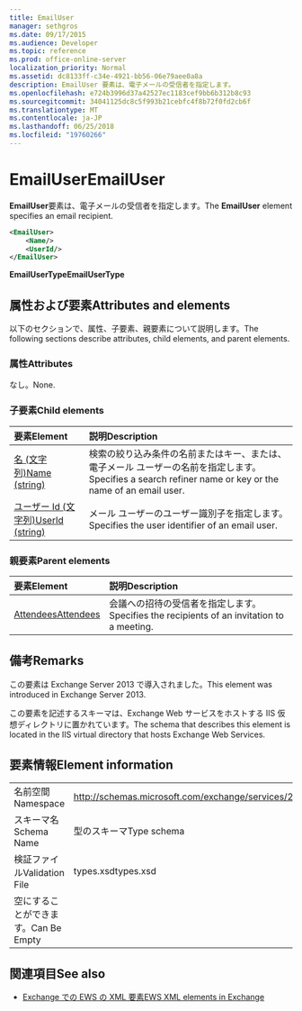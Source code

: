 ```yaml
---
title: EmailUser
manager: sethgros
ms.date: 09/17/2015
ms.audience: Developer
ms.topic: reference
ms.prod: office-online-server
localization_priority: Normal
ms.assetid: dc8133ff-c34e-4921-bb56-06e79aee0a8a
description: EmailUser 要素は、電子メールの受信者を指定します。
ms.openlocfilehash: e724b3996d37a42527ec1183cef9bb6b312b8c93
ms.sourcegitcommit: 34041125dc8c5f993b21cebfc4f8b72f0fd2cb6f
ms.translationtype: MT
ms.contentlocale: ja-JP
ms.lasthandoff: 06/25/2018
ms.locfileid: "19760266"
---
```

# <a name="emailuser"></a><span data-ttu-id="931ba-103">EmailUser</span><span class="sxs-lookup"><span data-stu-id="931ba-103">EmailUser</span></span>

<span data-ttu-id="931ba-104">**EmailUser**要素は、電子メールの受信者を指定します。</span><span class="sxs-lookup"><span data-stu-id="931ba-104">The **EmailUser** element specifies an email recipient.</span></span> 
  
```XML
<EmailUser>
    <Name/>
    <UserId/>
</EmailUser>
```

 <span data-ttu-id="931ba-105">**EmailUserType**</span><span class="sxs-lookup"><span data-stu-id="931ba-105">**EmailUserType**</span></span>
## <a name="attributes-and-elements"></a><span data-ttu-id="931ba-106">属性および要素</span><span class="sxs-lookup"><span data-stu-id="931ba-106">Attributes and elements</span></span>

<span data-ttu-id="931ba-107">以下のセクションで、属性、子要素、親要素について説明します。</span><span class="sxs-lookup"><span data-stu-id="931ba-107">The following sections describe attributes, child elements, and parent elements.</span></span>
  
### <a name="attributes"></a><span data-ttu-id="931ba-108">属性</span><span class="sxs-lookup"><span data-stu-id="931ba-108">Attributes</span></span>

<span data-ttu-id="931ba-109">なし。</span><span class="sxs-lookup"><span data-stu-id="931ba-109">None.</span></span>
  
### <a name="child-elements"></a><span data-ttu-id="931ba-110">子要素</span><span class="sxs-lookup"><span data-stu-id="931ba-110">Child elements</span></span>

|<span data-ttu-id="931ba-111">**要素**</span><span class="sxs-lookup"><span data-stu-id="931ba-111">**Element**</span></span>|<span data-ttu-id="931ba-112">**説明**</span><span class="sxs-lookup"><span data-stu-id="931ba-112">**Description**</span></span>|
|:-----|:-----|
|[<span data-ttu-id="931ba-113">名 (文字列)</span><span class="sxs-lookup"><span data-stu-id="931ba-113">Name (string)</span></span>](name-string.md) <br/> |<span data-ttu-id="931ba-114">検索の絞り込み条件の名前またはキー、または、電子メール ユーザーの名前を指定します。</span><span class="sxs-lookup"><span data-stu-id="931ba-114">Specifies a search refiner name or key or the name of an email user.</span></span>  <br/> |
|[<span data-ttu-id="931ba-115">ユーザー Id (文字列)</span><span class="sxs-lookup"><span data-stu-id="931ba-115">UserId (string)</span></span>](userid-string.md) <br/> |<span data-ttu-id="931ba-116">メール ユーザーのユーザー識別子を指定します。</span><span class="sxs-lookup"><span data-stu-id="931ba-116">Specifies the user identifier of an email user.</span></span>  <br/> |
   
### <a name="parent-elements"></a><span data-ttu-id="931ba-117">親要素</span><span class="sxs-lookup"><span data-stu-id="931ba-117">Parent elements</span></span>

|<span data-ttu-id="931ba-118">**要素**</span><span class="sxs-lookup"><span data-stu-id="931ba-118">**Element**</span></span>|<span data-ttu-id="931ba-119">**説明**</span><span class="sxs-lookup"><span data-stu-id="931ba-119">**Description**</span></span>|
|:-----|:-----|
|[<span data-ttu-id="931ba-120">Attendees</span><span class="sxs-lookup"><span data-stu-id="931ba-120">Attendees</span></span>](attendees.md) <br/> |<span data-ttu-id="931ba-121">会議への招待の受信者を指定します。</span><span class="sxs-lookup"><span data-stu-id="931ba-121">Specifies the recipients of an invitation to a meeting.</span></span>  <br/> |
   
## <a name="remarks"></a><span data-ttu-id="931ba-122">備考</span><span class="sxs-lookup"><span data-stu-id="931ba-122">Remarks</span></span>

<span data-ttu-id="931ba-123">この要素は Exchange Server 2013 で導入されました。</span><span class="sxs-lookup"><span data-stu-id="931ba-123">This element was introduced in Exchange Server 2013.</span></span>
  
<span data-ttu-id="931ba-124">この要素を記述するスキーマは、Exchange Web サービスをホストする IIS 仮想ディレクトリに置かれています。</span><span class="sxs-lookup"><span data-stu-id="931ba-124">The schema that describes this element is located in the IIS virtual directory that hosts Exchange Web Services.</span></span>
  
## <a name="element-information"></a><span data-ttu-id="931ba-125">要素情報</span><span class="sxs-lookup"><span data-stu-id="931ba-125">Element information</span></span>

|||
|:-----|:-----|
|<span data-ttu-id="931ba-126">名前空間</span><span class="sxs-lookup"><span data-stu-id="931ba-126">Namespace</span></span>  <br/> |http://schemas.microsoft.com/exchange/services/2006/types  <br/> |
|<span data-ttu-id="931ba-127">スキーマ名</span><span class="sxs-lookup"><span data-stu-id="931ba-127">Schema Name</span></span>  <br/> |<span data-ttu-id="931ba-128">型のスキーマ</span><span class="sxs-lookup"><span data-stu-id="931ba-128">Type schema</span></span>  <br/> |
|<span data-ttu-id="931ba-129">検証ファイル</span><span class="sxs-lookup"><span data-stu-id="931ba-129">Validation File</span></span>  <br/> |<span data-ttu-id="931ba-130">types.xsd</span><span class="sxs-lookup"><span data-stu-id="931ba-130">types.xsd</span></span>  <br/> |
|<span data-ttu-id="931ba-131">空にすることができます。</span><span class="sxs-lookup"><span data-stu-id="931ba-131">Can Be Empty</span></span>  <br/> ||
   
## <a name="see-also"></a><span data-ttu-id="931ba-132">関連項目</span><span class="sxs-lookup"><span data-stu-id="931ba-132">See also</span></span>



- [<span data-ttu-id="931ba-133">Exchange での EWS の XML 要素</span><span class="sxs-lookup"><span data-stu-id="931ba-133">EWS XML elements in Exchange</span></span>](ews-xml-elements-in-exchange.md)

